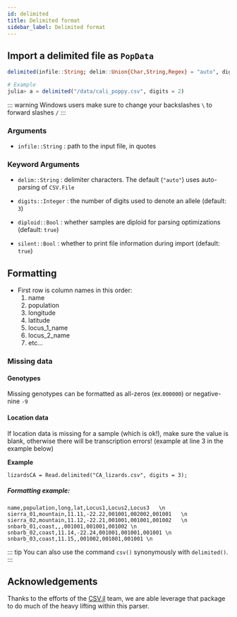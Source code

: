 ```yaml
---
id: delimited
title: Delimited format
sidebar_label: Delimited format
---
```


## Import a delimited file as `PopData`

```julia
delimited(infile::String; delim::Union{Char,String,Regex} = "auto", digits::Int = 3, diploid::Bool = true, silent::Bool = false)

# Example
julia> a = delimited("/data/cali_poppy.csv", digits = 2)
```

::: warning Windows users
make sure to change your backslashes `\` to forward slashes `/` 
:::

### Arguments

- `infile::String` : path to the input file, in quotes

### Keyword Arguments

- `delim::String` : delimiter characters. The default (`"auto"`) uses auto-parsing of `CSV.File`

- `digits::Integer` : the number of digits used to denote an allele (default: `3`)
- `diploid::Bool`  : whether samples are diploid for parsing optimizations (default: `true`)
- `silent::Bool` : whether to print file information during import (default: `true`)

## Formatting

- First row is column names in this order:
  1. name
  2. population
  3. longitude
  4. latitude
  5. locus_1_name
  6. locus_2_name
  7. etc...

### Missing data
#### Genotypes
Missing genotypes can be formatted as all-zeros (ex.`000000`) or negative-nine `-9`

#### Location data
If location data is missing for a sample (which is ok!), make sure the value is blank, otherwise there will be transcription errors! (example at line 3 in the example below)

**Example**
```
lizardsCA = Read.delimited("CA_lizards.csv", digits = 3);
```
##### Formatting example:
```
name,population,long,lat,Locus1,Locus2,Locus3   \n
sierra_01,mountain,11.11,-22.22,001001,002002,001001   \n
sierra_02,mountain,11.12,-22.21,001001,001001,001002   \n
snbarb_01,coast,,,001001,001001,001002 \n
snbarb_02,coast,11.14,-22.24,001001,001001,001001 \n
snbarb_03,coast,11.15,,001002,001001,001001 \n
```



::: tip
You can also use the command `csv()` synonymously with `delimited()`. 
:::

## Acknowledgements

Thanks to the efforts of the [CSV.jl](https://github.com/JuliaData/CSV.jl) team, we are able leverage that package to do much of the heavy lifting within this parser. 